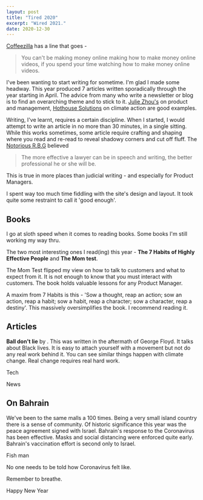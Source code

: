 ```yaml
---
layout: post
title: "Tired 2020"
excerpt: "Wired 2021."
date: 2020-12-30
---
```


[Coffeezilla](https://youtu.be/CWMAOzH20mY) has a line that goes -

> You can't be making money online making how to make money online videos, if you spend your time watching how to make money online videos.

I've been wanting to start writing for sometime. I'm glad I made some headway. This year produced 7 articles written sporadically through the year starting in April. The advice from many who write a newsletter or blog is to find an overarching theme and to stick to it. [Julie Zhou's](https://medium.com/the-year-of-the-looking-glass/how-to-be-strategic-f6630a44f86b) on product and management, [Hothouse Solutions](https://hothouse.substack.com/p/the-future-of-food-is-in-your-own) on climate action are good examples. 

Writing, I've learnt, requires a certain discipline. When I started, I would attempt to write an article in no more than 30 minutes, in a single sitting. While this works sometimes, some article require crafting and shaping where you read and re-read to reveal shadowy corners and cut off fluff. The [Notorious R.B.G](https://nysba.org/the-notorious-r-b-g-lessons-on-le-gal-writing-from-the-legendary-ruth-bader-ginsburg/) believed 

> The more effective a lawyer can be in speech and writing, the better professional he or she will be.

This is true in more places than judicial writing - and especially for Product Managers.

I spent way too much time fiddling with the site's design and layout. It took quite some restraint to call it 'good enough'.

## Books

I go at sloth speed when it comes to reading books. Some books I'm still working my way thru.

The two most interesting ones I read(ing) this year - **The 7 Habits of Highly Effective People** and **The Mom test**. 

The Mom Test flipped my view on how to talk to customers and what to expect from it. It is not enough to know that you must interact with customers. The book holds valuable lessons for any Product Manager. 

A maxim from 7 Habits is this - 'Sow a thought, reap an action; sow an action, reap a habit; sow a habit, reap a character; sow a character, reap a destiny'. This massively oversimplifies the book. I recommend reading it.

## Articles 

**Ball don't lie** by . This was written in the aftermath of George Floyd. It talks about Black lives. It is easy to attach yourself with a movement but not do any real work behind it. You can see similar things happen with climate change. Real change requires real hard work.

Tech

News

## On Bahrain

We've been to the same malls a 100 times. Being a very small island country there is a sense of community. Of historic significance this year was the peace agreement signed with Israel. Bahrain's response to the Coronavirus has been effective. Masks and social distancing were enforced quite early. Bahrain's vaccination effort is second only to Israel.

Fish man

No one needs to be told how Coronavirus felt like.

Remember to breathe.

Happy New Year


